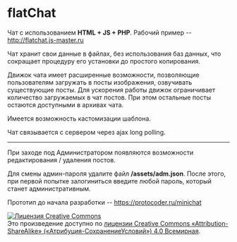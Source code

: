 # flatChat
Чат с использованием **HTML + JS + PHP**. Рабочий пример -- http://flatchat.js-master.ru

Чат хранит свои данные в файлах, без использования баз данных, что сокращает процедуру его установки до простого копирования.

Движок чата имеет расширенные возможности, позволяющие пользователям загружать в посты изображения, озвучивать существующие посты. Для ускорения работы движок ограничивает количество загружаемых в чат постов. При этом остальные посты остаются доступными в архивах чата.

Имеется возможность кастомизации шаблона.

Чат связывается с сервером через ajax long polling.

-----

При заходе под Администратором появляются возможности редактирования / удаления постов.

Для смены админ-пароля удалите файл **/assets/adm.json**. После этого, при первой попытке залогиниться введите любой пароль, который станет административным.

Прототип до начала разработки -- https://protocoder.ru/minichat

<a rel="license" href="http://creativecommons.org/licenses/by-sa/4.0/"><img alt="Лицензия Creative Commons" style="border-width:0" src="https://i.creativecommons.org/l/by-sa/4.0/88x31.png" /></a><br />Это произведение доступно по <a rel="license" target="_blank" href="http://creativecommons.org/licenses/by-sa/4.0/">лицензии Creative Commons «Attribution-ShareAlike» («Атрибуция-СохранениеУсловий») 4.0 Всемирная</a>.
